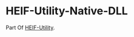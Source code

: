 # HEIF-Utility-Native-DLL
Part Of <a href="https://github.com/liuziangexit/HEIF-Utility">HEIF-Utility</a>.
